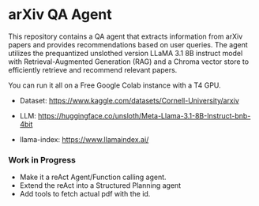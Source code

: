 # arXiv QA Agent

This repository contains a QA agent that extracts information from arXiv papers and provides recommendations based on user queries. The agent utilizes the prequantized unslothed version LLaMA 3.1 8B instruct model with Retrieval-Augmented Generation (RAG) and a Chroma vector store to efficiently retrieve and recommend relevant papers. 

You can run it all on a Free Google Colab instance with a T4 GPU.

- Dataset: https://www.kaggle.com/datasets/Cornell-University/arxiv

- LLM: https://huggingface.co/unsloth/Meta-Llama-3.1-8B-Instruct-bnb-4bit

- llama-index: https://www.llamaindex.ai/

### Work in Progress

 - Make it a reAct Agent/Function calling agent.
 - Extend the reAct into a Structured Planning agent
 - Add tools to fetch actual pdf with the id.